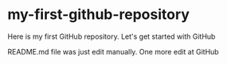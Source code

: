 # my-first-github-repository
Here is my first GitHub repository. Let's get started with GitHub

README.md file was just edit manually. One more edit at GitHub
